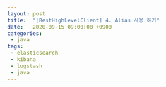 ```yaml
---
layout: post
title:  "[RestHighLevelClient] 4. Alias 사용 하기"
date:   2020-09-15 09:00:00 +0900
categories:
 - java
tags: 
 - elasticsearch
 - kibana
 - logstash
 - java
---
```

